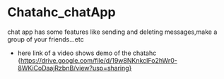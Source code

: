 # Chatahc_chatApp
chat app has some features like sending and deleting messages,make a group of your friends...etc
- here link of a video shows demo of the chatahc {https://drive.google.com/file/d/19w8NKnkcIFo2hWr0-8WKiCoDaajRzbnB/view?usp=sharing} 
